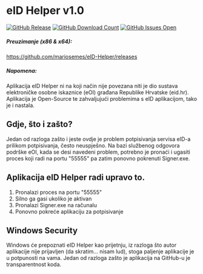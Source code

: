 # eID Helper v1.0

[![GitHub Release](https://github-basic-badges.herokuapp.com/release/mariosemes/eID-Helper.svg)]() [![GitHub Download Count](https://github-basic-badges.herokuapp.com/downloads/mariosemes/eID-Helper/total.svg)]() [![GitHub Issues Open](https://github-basic-badges.herokuapp.com/issues/mariosemes/eID-Helper.svg)]()

##### Preuzimanje (x86 & x64):
https://github.com/mariosemes/eID-Helper/releases

##### Napomena:
Aplikacija eID Helper ni na koji način nije povezana niti je dio sustava elektroničke osobne iskaznice (eOI) građana Republike Hrvatske (eid.hr). Aplikacija je Open-Source te zahvaljujući problemima s eID aplikacijom, tako je i nastala.


## Gdje, što i zašto?
Jedan od razloga zašto i jeste ovdje je problem potpisivanja servisa eID-a prilikom potpisivanja, često neuspješno. Na bazi službenog odgovora podrške eOI, kada se desi navedeni problem, potrebno je pronaći i ugasiti proces koji radi na portu "55555" pa zatim ponovno pokrenuti Signer.exe.

## Aplikacija eID Helper radi upravo to.
1. Pronalazi proces na portu "55555"
2. Silno ga gasi ukoliko je aktivan
3. Pronalazi Signer.exe na računalu
4. Ponovno pokreće aplikaciju za potpisivanje

## Windows Security
Windows će prepoznati eID Helper kao prijetnju, iz razloga što autor aplikacije nije prijavljen (da skratim... nisam lud), stoga paljenje aplikacije je u potpunosti na vama.
Jedan od razloga zašto je aplikacija na GitHub-u je transparentnost koda.
